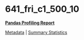 # 641_fri_c1_500_10

[**Pandas Profiling Report**](https://epistasislab.github.io/penn-ml-benchmarks/profile/641_fri_c1_500_10.html)

[Metadata](metadata.yaml) | [Summary Statistics](summary_stats.tsv)
